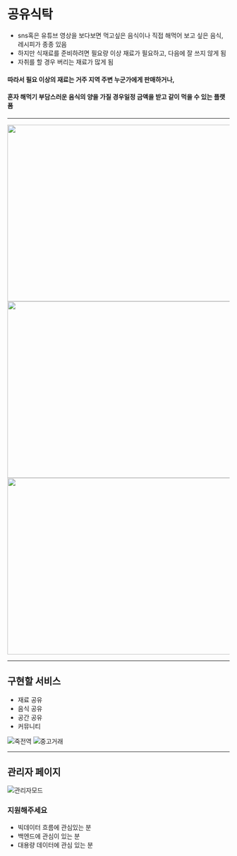 # 공유식탁

- sns혹은 유튜브 영상을 보다보면 먹고싶은 음식이나 직접 해먹어 보고 싶은 음식, 레시피가 종종 있음
- 하지만 식재료를 준비하려면 필요량 이상 재료가  필요하고, 다음에 잘 쓰지 않게 됨
- 자취를 할 경우 버리는 재료가 많게 됨 



#### 따라서  필요 이상의 재료는 거주 지역 주변 누군가에게 판매하거나, 
#### 혼자 해먹기 부담스러운 음식의 양을 가질 경우일정 금액을 받고 같이 먹을 수 있는 플랫폼
---
<img src="https://user-images.githubusercontent.com/81501114/207196367-e90bc8ac-efba-4e9a-8883-dc478c4ce443.png" width="600" height="400"/>
<img src="https://user-images.githubusercontent.com/81501114/207196420-da9f5e1a-24cb-42dc-a5aa-56e311831aa3.png" width="600" height="400"/>
<img src="https://user-images.githubusercontent.com/81501114/207196423-cf366d48-c329-4716-a344-e78c6c756cb8.png" width="600" height="400"/>


---
## 구현할 서비스

- 재료 공유
- 음식 공유
- 공간 공유
- 커뮤니티

![죽전역](https://user-images.githubusercontent.com/81501114/207197476-e3d7c6ec-b516-408a-9372-b137deb5b739.png)
![중고거래](https://user-images.githubusercontent.com/81501114/207197494-3423dbbe-48aa-4f37-b7eb-7eff8bbbf0c9.png)

---
## 관리자 페이지

![관리자모드](https://user-images.githubusercontent.com/81501114/207199226-904f38a0-c816-4be1-91f9-a7e1868379f8.png)


### 지원해주세요
- 빅데이터 흐름에 관심있는 분
- 백엔드에 관심이 있는 분
- 대용량 데이터에 관심 있는 분
